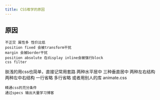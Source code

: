 ```yaml
---
title: CSS难学的原因
---
```

## 原因
	不正交 属性多 性价比低
	position fixed 会被transform干扰
	margin 会被border干扰
	position absolute 在display inline会被强行block
	css filter
	
肤浅的用css也简单，直接记常用套路
	两种水平居中 三种垂直居中 两种左右结构  两种左中右结构 一行省略 多行省略
	或者用别人的库 animate.css
	
	精通css的充分条件 
	通过specs 输出大量学习博客 

